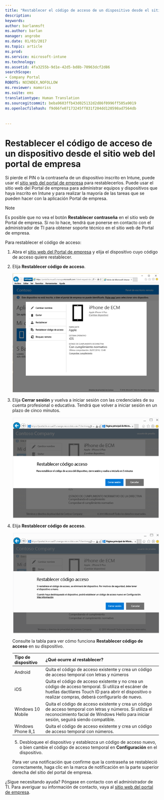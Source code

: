 ```yaml
---
title: "Restablecer el código de acceso de un dispositivo desde el sitio web del portal de empresa | Microsoft Docs"
description: 
keywords: 
author: barlanmsft
ms.author: barlan
manager: angrobe
ms.date: 01/03/2017
ms.topic: article
ms.prod: 
ms.service: microsoft-intune
ms.technology: 
ms.assetid: 4fa3255b-9d1e-42d5-bd8b-70963dcf2d86
searchScope:
- Company Portal
ROBOTS: NOINDEX,NOFOLLOW
ms.reviewer: mamoriss
ms.suite: ems
translationtype: Human Translation
ms.sourcegitcommit: beba9603ffb43d025132d2d86f0996ff505a9019
ms.openlocfilehash: f9d66fe07173245ff831f204dd120598ad7564db


---
```


# <a name="how-to-reset-your-device-passcode-from-the-company-portal-website"></a>Restablecer el código de acceso de un dispositivo desde el sitio web del portal de empresa

Si pierde el PIN o la contraseña de un dispositivo inscrito en Intune, puede usar el [sitio web del portal de empresa](http://portal.manage.microsoft.com) para restablecerlos. Puede usar el sitio web del Portal de empresa para administrar equipos y dispositivos que haya inscrito en Intune y para realizar la mayoría de las tareas que se pueden hacer con la aplicación Portal de empresa.

> [!NOTE]
> Es posible que no vea el botón **Restablecer contraseña** en el sitio web de Portal de empresa. Si no lo hace, tendrá que ponerse en contacto con el administrador de TI para obtener soporte técnico en el sitio web de Portal de empresa.

Para restablecer el código de acceso:

1.  Abra el [sitio web del Portal de empresa](http://portal.manage.microsoft.com) y elija el dispositivo cuyo código de acceso quiere restablecer.

2.  Elija **Restablecer código de acceso**.

    ![Detalles del dispositivo con el botón Restablecer código de acceso](./media/iwp-screen-with-all-options.png)

3.  Elija **Cerrar sesión** y vuelva a iniciar sesión con las credenciales de su cuenta profesional o educativa. Tendrá que volver a iniciar sesión en un plazo de cinco minutos.

    ![Mensaje de restablecimiento con el botón Cerrar sesión](./media/iwp-2-sign-out.png)

4.  Elija **Restablecer código de acceso**.

    ![Mensaje que explica lo que ocurre al restablecer el código de acceso](./media/iwp-3-tap-reset-passcode-after-signin.png)

    Consulte la tabla para ver cómo funciona **Restablecer código de acceso** en su dispositivo.

    |Tipo de dispositivo|¿Qué ocurre al restablecer?|
    |------------|-----------|
    |Android|Quita el código de acceso existente y crea un código de acceso temporal con letras y números|
    |iOS|Quita el código de acceso existente y no crea un código de acceso temporal. Si utiliza el escáner de huellas dactilares Touch ID para abrir el dispositivo o realizar compras, deberá configurarlo de nuevo.|
    |Windows 10 Mobile|Quita el código de acceso existente y crea un código de acceso temporal con letras y números. Si utiliza el reconocimiento facial de Windows Hello para iniciar sesión, seguirá siendo compatible.|
    |Windows Phone 8,1|Quita el código de acceso existente y crea un código de acceso temporal con números.|

    5.  Desbloquee el dispositivo y establezca un código de acceso nuevo, o bien cambie el código de acceso temporal en **Configuración** en el dispositivo.

    Para ver una notificación que confirme que la contraseña se restableció correctamente, haga clic en la marca de notificación en la parte superior derecha del sitio del portal de empresa.

¿Sigue necesitando ayuda? Póngase en contacto con el administrador de TI. Para averiguar su información de contacto, vaya al [sitio web del portal de empresa](http://portal.manage.microsoft.com).



<!--HONumber=Jan17_HO1-->


